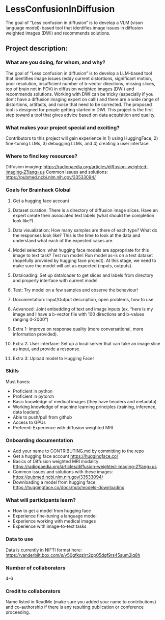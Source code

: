 # LessConfusionInDiffusion
The goal of “Less confusion in diffusion” is to develop a VLM (vison language model)-based tool that identifies image issues in diffusion weighted images (DWI) and recommends solutions. 

## Project description:
### What are you doing, for whom, and why?
The goal of “Less confusion in diffusion” is to develop a LLM-based tool that identifies image issues (eddy current distortions, significant motion, poor resolution, insufficient number of b-vector directions, missing slices, top of brain not in FOV) in diffusion weighted images (DWI) and recommends solutions. Working with DWI can be tricky (especially if you don’t have a diffusion imaging expert on call!) and there are a wide range of distortions, artifacts, and noise that need to be corrected. The proposed tool is designed for people getting started in DWI. This project is the first step toward a tool that gives advice based on data acquisition and quality. 

### What makes your project special and exciting?
Contributors to this project will gain experience in 1) using HuggingFace, 2) fine-tuning LLMs, 3) debugging LLMs, and 4) creating a user interface. 

### Where to find key resources?
Diffusion imaging: https://radiopaedia.org/articles/diffusion-weighted-imaging-2?lang=us
Common issues and solutions: https://pubmed.ncbi.nlm.nih.gov/33533094/ 

### Goals for Brainhack Global
1. Get a hugging face account
2. Dataset curation: There is a directory of diffusion image slices. Have an expert create their associated text labels (what should the completion look like?).
3. Data visualization: How many samples are there of each type? What do the responses look like? This is the time to look at the data and understand what each of the expected cases are.  
4. Model selection: what hugging face models are appropriate for this image to text task?
Test run model: Run model as-is on a test dataset (hopefully provided by hugging face project). At this stage, we need to make sure the model will act as expected (inputs, outputs). 
5. Dataloading: Set up dataloader to get slices and labels from directory and properly interface with current model. 
6. Test: Try model on a few samples and observe the behaviour!
7. Documentation: Input/Output description, open problems, how to use

8. Advanced: Joint embedding of text and image inputs (ex. “here is my image and I have a b-vector file with 100 directions and b-values ranging 0-2000”)
9. Extra 1: Improve on response quality (more conversational, more information provided). 
10. Extra 2: User interface: Set up a local server that can take an image slice as input, and provide a response. 
11. Extra 3: Upload model to Hugging Face!

### Skills
Must haves:    
* Proficient in python 
* Proficient in pytorch
* Basic knowledge of medical images (they have headers and metadata)
* Working knowledge of machine learning principles (training, inference, data loaders)
* Able to push/pull from github
* Access to GPUs 
* Prefered: Experience with diffusion weighted MRI
  
### Onboarding documentation
* Add your name to CONTRIBUTING.md by committing to the repo
* Get a hugging face account https://huggingface.co/ 
* Basics of Diffusion weighted MRI modality: https://radiopaedia.org/articles/diffusion-weighted-imaging-2?lang=us
* Common issues and solutions with these images: https://pubmed.ncbi.nlm.nih.gov/33533094/ 
* Downloading a model from hugging face: https://huggingface.co/docs/hub/models-downloading 

### What will participants learn?
* How to get a model from hugging face
* Experience fine-tuning a language model 
* Experience working with medical images 
* Experience with image-to-text tasks

### Data to use
Data is currently in NIFTI format here: https://vanderbilt.box.com/s/v50gfkqzirr2pp05dgf9rs45sum3lq8h 

### Number of collaborators
4-6

### Credit to collaborators
Name listed in ReadMe (make sure you added your name to contributions) and co-authorship if there is any resulting publication or conference proceeding.


